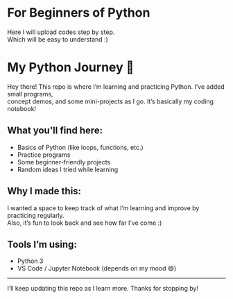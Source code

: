 # For Beginners of Python
<p> Here I will upload codes step by step.
<br> Which will be easy to understand :) </p>

# My Python Journey 🐍

<p> Hey there!  
This repo is where I’m learning and practicing Python. I’ve added small programs,<br>
concept demos, and some mini-projects as I go. It’s basically my coding notebook! </p>

## What you'll find here:
- Basics of Python (like loops, functions, etc.)
- Practice programs
- Some beginner-friendly projects
- Random ideas I tried while learning

## Why I made this:
I wanted a space to keep track of what I’m learning and improve by practicing regularly.  
Also, it’s fun to look back and see how far I’ve come :)

## Tools I’m using:
- Python 3
- VS Code / Jupyter Notebook (depends on my mood 😄)

---

I’ll keep updating this repo as I learn more. Thanks for stopping by!